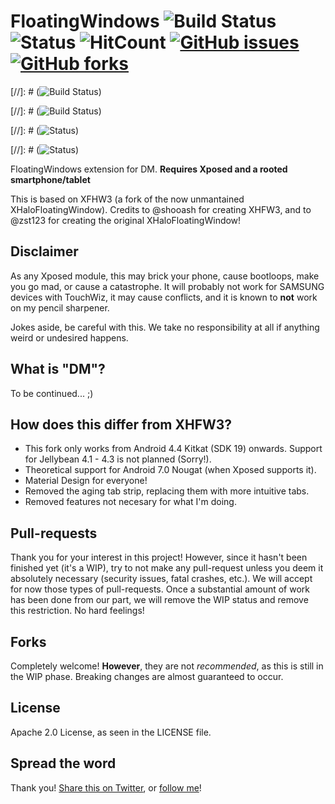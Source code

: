 # FloatingWindows ![Build Status](https://img.shields.io/badge/build-passing-brightgreen.svg) ![Status](https://img.shields.io/badge/status-WIP-yellow.svg) ![HitCount](https://hitt.herokuapp.com/{username||org}/{project-name}.svg) [![GitHub issues](https://img.shields.io/github/issues/JonathanPrecise/FloatingWindows.svg)](https://github.com/JonathanPrecise/FloatingWindows/issues) [![GitHub forks](https://img.shields.io/github/forks/JonathanPrecise/FloatingWindows.svg)](https://github.com/JonathanPrecise/FloatingWindows/network)

[//]: # (![Build Status](https://img.shields.io/badge/build-passing-brightgreen.svg))

[//]: # (![Build Status](https://img.shields.io/badge/build-failing-red.svg))

[//]: # (![Status](https://img.shields.io/badge/status-WIP-yellow.svg))

[//]: # (![Status](https://img.shields.io/badge/status-stable-brightgreen.svg))

FloatingWindows extension for DM. **Requires Xposed and a rooted smartphone/tablet**

This is based on XFHW3 (a fork of the now unmantained XHaloFloatingWindow). Credits to @shooash for creating XHFW3, and to @zst123 for creating the original XHaloFloatingWindow!

## Disclaimer
As any Xposed module, this may brick your phone, cause bootloops, make you go mad, or cause a catastrophe. It will probably not work for SAMSUNG devices with TouchWiz, it may cause conflicts, and it is known to **not** work on my pencil sharpener.

Jokes aside, be careful with this. We take no responsibility at all if anything weird or undesired happens.

## What is "DM"?
To be continued... ;)

## How does this differ from XHFW3?
* This fork only works from Android 4.4 Kitkat (SDK 19) onwards. Support for Jellybean 4.1 - 4.3 is not planned (Sorry!).
* Theoretical support for Android 7.0 Nougat (when Xposed supports it).
* Material Design for everyone!
* Removed the aging tab strip, replacing them with more intuitive tabs.
* Removed features not necesary for what I'm doing.

## Pull-requests
Thank you for your interest in this project! However, since it hasn't been finished yet (it's a WIP), try to not make any pull-request unless you deem it absolutely necessary (security issues, fatal crashes, etc.). We will accept for now those types of pull-requests. Once a substantial amount of work has been done from our part, we will remove the WIP status and remove this restriction. No hard feelings!

## Forks
Completely welcome! **However**, they are not *recommended*, as this is still in the WIP phase. Breaking changes are almost guaranteed to occur.

## License
Apache 2.0 License, as seen in the LICENSE file.

## Spread the word
Thank you! [Share this on Twitter](https://twitter.com/intent/tweet?text=Wow%3A&url=https%3A%2F%2Fgithub.com%2FJonathanPrecise%2FFloatingWindows%2F), or [follow me](https://twitter.com/JonoApps/)!
